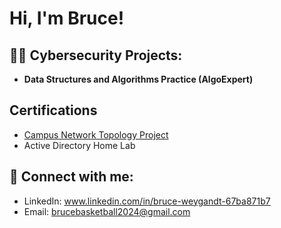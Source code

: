 <h1>Hi, I'm Bruce! 

<h2>👨‍💻 Cybersecurity Projects:</h2>

- <b>Data Structures and Algorithms Practice (AlgoExpert)</b>
 
<h2>Certifications</h2>

- [Campus Network Topology Project](https://github.com/Bruce637485/Network-Topology-Project/tree/main)
- Active Directory Home Lab

<h2> 🤳 Connect with me:</h2>

- LinkedIn: www.linkedin.com/in/bruce-weygandt-67ba871b7
- Email: brucebasketball2024@gmail.com

<!--
**joshmadakor1/joshmadakor1** is a ✨ _special_ ✨ repository because its `README.md` (this file) appears on your GitHub profile.

Here are some ideas to get you started:

- 🔭 I’m currently working on ...
- 🌱 I’m currently learning ...
- 👯 I’m looking to collaborate on ...
- 🤔 I’m looking for help with ...
- 💬 Ask me about ...
- 📫 How to reach me: ...
- 😄 Pronouns: ...
- ⚡ Fun fact: ...
-->
